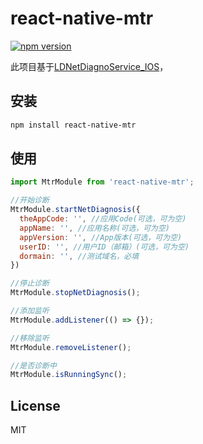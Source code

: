 # react-native-mtr

[![npm version](https://badge.fury.io/js/react-native-mtr.svg)](https://badge.fury.io/js/react-native-mtr)

此项目基于[LDNetDiagnoService_IOS](https://github.com/Lede-Inc/LDNetDiagnoService_IOS)，

## 安装

```sh
npm install react-native-mtr
```

## 使用

```js
import MtrModule from 'react-native-mtr';

//开始诊断
MtrModule.startNetDiagnosis({
  theAppCode: '', //应用Code(可选，可为空)
  appName: '', //应用名称(可选，可为空)
  appVersion: '', //App版本(可选，可为空)
  userID: '', //用户ID（邮箱）(可选，可为空)
  dormain: '', //测试域名，必填
})

//停止诊断
MtrModule.stopNetDiagnosis();

//添加监听
MtrModule.addListener(() => {});

//移除监听
MtrModule.removeListener();

//是否诊断中
MtrModule.isRunningSync();
```

## License

MIT
